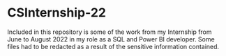 # CSInternship-22
Included in this repository is some of the work from my Internship from June to August 2022 in my role as a SQL and Power BI developer. Some files had to be redacted as a result of the sensitive information contained. 
